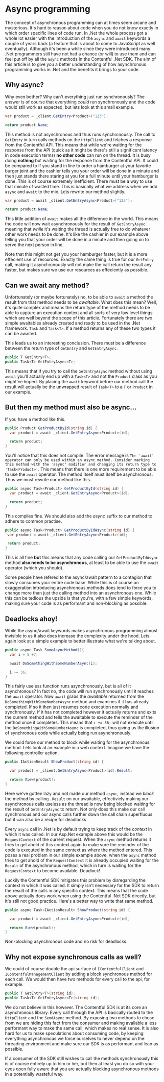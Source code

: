 # Async programming

The concept of asynchronous programming can at times seem arcane and mysterious. It's hard to reason about code when you do not know exactly in which order specific lines of code run. 
In .Net the whole process got a whole lot easier with the introduction of the `async` and `await` keywords a couple of years back (a feature that is about to come to JavaScript as well eventually). 
Although it's been a while since they were introduced many .Net programmers still have not had a chance (or will) to use them and can feel put off by all the `async` methods in the 
Contentful .Net SDK. The aim of this article is to give you a better understanding of how asynchronous programming works in .Net and the benefits it brings to your code.

## Why async?
Why even bother? Why can't everything just run synchronously? The answer is of course that everything _could_ run synchronously and the code would still work as expected, but lets look at
this small example.

```cs
var product = _client.GetEntry<Product>("123");

return product.Name;
```

This method is not asynchronous and thus runs synchronously. The call to `GetEntry` in turn calls methods on the `HttpClient` and fetches a response from the Contentful API. This means
that while we're waiting for the response from the API (quick as it might be there's still a significant latency in code execution terms) **no other code** can run on the thread. It is
busy doing **nothing** but waiting for the response from the Contentful API. It could be compared to if you stand in line to order a hamburger at your favorite burger joint and the cashier tells
you your order will be done in a minute and then just stands there staring at you for a full minute until your hamburger is done. This is of course extremely inefficient. There must be a
way to use that minute of wasted time. This is basically what we address when we add `async` and `await` to the mix. Lets rewrite our method slightly.

```cs
var product = await _client.GetEntryAsync<Product>("123");

return product.Name;
```

This little addition of `await` makes all the difference in the world. This means the code will now wait asynchronously for the result of `GetEntryAsync` meaning that _while_ it's waiting
the thread is actually free to do whatever other work needs to be done. It's like the cashier in our example above telling you that your order will be done in a minute and then going on to 
serve the next person in line.

Note that this might not get you your hamburger faster, but it is a more effecient use of resources. Exactly the same thing is true for our `GetEntry` call, making it asynchronously will not
make the call return the result any faster, but makes sure we use our resources as effeciently as possible.

## Can we await any method?
Unfortunately (or maybe fortunately) no, to be able to `await` a method the result from that method needs to be _awaitable_. What does this mean? Well, it's quite complex and means the return type of the 
method needs to be able to capture an execution context and all sorts of very low level things which are well beyond the scope of this article. Fortunately there are two simple 
awaitables already created and ready to be used in the .Net framework. `Task` and `Task<T>`.
If a method returns any of these two types it can be awaited.

This leads us to an interesting conclusion. There must be a difference between the return type of `GetEntry` and `GetEntryAsync`.

```cs
public T GetEntry<T>;
public Task<T> GetEntryAsync<T>;
```

This means that if you try to call the `GetEntryAsync` method without using `await` you'll actually end up with a `Task<T>` and not the `Product` class as you might've hoped. By placing
the `await` keyword before our method call the result will actually be the unwrapped result of `Task<T>` to a `T` or `Product` in our example.

## But then my method must also be async...

If you have a method like this.

```cs
public Product GetProductById(string id) {
  var product = await _client.GetEntryAsync<Product>(id);

  return product;
}
```

You'll notice that this does not compile. The error message is 
`The 'await' operator can only be used within an async method. Consider marking this method with the 'async' modifier and changing its return type to 'Task<Product>'`. This means that 
there is one more requirement to be able to use the `await` operator. The method itself must itself be asynchronous. Thus we must rewrite our method like this.

```cs
public async Task<Product> GetProductById(string id) {
  var product = await _client.GetEntryAsync<Product>(id);

  return product;
}
```

This compiles fine. We should also add the _async_ suffix to our method to adhere to common practise.

 ```cs
public async Task<Product> GetProductByIdAsync(string id) {
  var product = await _client.GetEntryAsync<Product>(id);

  return product;
}
```

This is all fine **but** this means that any code calling our `GetProductByIdAsync` method **also needs to be asynchronous**, at least to be able to use the `await` operator (which you should).

Some people have refered to the async/await pattern to a contagion that slowly consumes your entire code base. While this is of course an exaggeration introducing asynchronous methods does 
tend to force you to change more than just the calling method into an asynchronous one. While this can be tedious the upside is that you're, with a few simple keywords, making sure your
code is as performant and non-blocking as possible.

## Deadlocks ahoy!

While the async/await keywords makes asynchronous programming almost invisible to us it also does increase the complexity under the hood. Lets again look at a simple example to better
illustrate what we're talking about.

```cs
public async Task SomeAsyncMethod(){
  var i = 5 +7;

  await DoSomethingWithSomeNumberAsync(i);

  i += 36;
}
```

This fairly useless function runs asynchronously, but is all of it asynchronous? In fact no, the code will run synchronously until it reaches the `await` operator. Now `await` grabs
the _awaitable_ returned from the `DoSomethingWithSomeNumberAsync` method and examines if it has already completed. If so it then just resumes code execution normally and synchronously.
If it has not completed however it actually returns and exits the current method and tells the awaitable to execute the reminder of the method once it completes. This means that 
`i += 36;` will not execute until the `DoSomethingWithSomeNumberAsync` is completed, thus giving us the illusion of synchronous code while actually being run asynchronously.

We could force our method to block while waiting for the asynchronous method. Lets look at an example in a web context. Imagine we have the following controller action.

```cs
public IActionResult ShowProduct(string id) {

  var product = _client.GetEntryAsync<Product>(id).Result;

  return View(product);
}
```

Here we've gotten lazy and not made our method `async`, instead we _block_ the method by calling `.Result` on our awaitable, effectiviely making our asynchronous calls useless as the
thread is now being blocked waiting for the result of `GetEntryAsync` to return. Not only does this make our call synchronous and our async calls further down the call chain superfluous
but it can also be a recipe for deadlocks.

Every `async` call in .Net is by default trying to keep track of the _context_ in which it was called. In our Asp.Net example above this would be the `RequestContext` of the current request.
When the `async` method returns it tries to get ahold of this context again to make sure the reminder of the code is executed in the same context as where the method entered. This poses a
real problem in our simple example above, when the `async` method tries to get ahold of the `RequestContext` it is already occupied waiting for the `Result` of the asynchronous method,
which in turn is waiting for the `RequestContext` to become available. Deadlock!

Luckily the Contentful SDK mitigates this problem by disregarding the context in which it was called. It simply isn't necessary for the SDK to return the result of the calls in any 
specific context. This means that the code above actually does work when using the Contentful .Net SDK directly, but it's still not good practice. Here's a better way to write that
same method.

```cs
public async Task<IActionResult> ShowProduct(string id) {

  var product = await _client.GetEntryAsync<Product>(id);

  return View(product);
}
```

Non-blocking asynchronous code and no risk for deadlocks.

## Why not expose synchronous calls as well?

We could of course double the api surface of `IContentfulClient` and `IContentfulManagementClient` by adding a block synchronous method for each call. We would then have two methods
for every call to the api, for example.

```cs
public T GetEntry<T>(string id);
public Task<T> GetEntryAsync<T>(string id);
```

We do not believe in this however. The Contentful SDK is at its core an asynchronous library. Every call through the API is basically routed to the `HttpClient` and the `SendAsync` method.
By exposing two methods to chose from we are hiding this fact from the consumer and making available a less performant way to make the same call, which makes no real sense. It is also 
hard for us to make speculations about consuming code, by keeping everything asynchronous we force ourselves to never depend on the threading environment and make sure our SDK is as 
performant and lean as possible.

If a consumer of the SDK still wishes to call the methods synchronously this is of course entirely up to him or her, but then at least you do so with your eyes open fully aware that you
are actually blocking asynchronous methods in a potentially wasteful way.